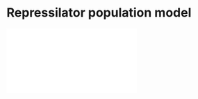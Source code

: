 

# Repressilator population model

<iframe src="cell-type-movie.mp4" frameborder="0" allowfullscreen></iframe>
